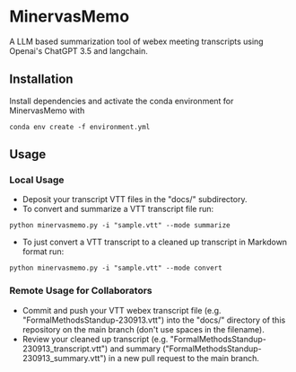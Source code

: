 # MinervasMemo
A LLM based summarization tool of webex meeting transcripts using Openai's ChatGPT 3.5 and langchain.

## Installation
Install dependencies and activate the conda environment for MinervasMemo with  

`conda env create -f environment.yml`

## Usage
### Local Usage
- Deposit your transcript VTT files in the "docs/" subdirectory.
- To convert and summarize a VTT transcript file run:
  
`python minervasmemo.py -i "sample.vtt" --mode summarize`
- To just convert a VTT transcript to a cleaned up transcript in Markdown format run:

`python minervasmemo.py -i "sample.vtt" --mode convert`

### Remote Usage for Collaborators
- Commit and push your VTT webex transcript file (e.g. "FormalMethodsStandup-230913.vtt") into the "docs/" directory of this repository on the main branch (don't use spaces in the filename).
- Review your cleaned up transcript (e.g. "FormalMethodsStandup-230913_transcript.vtt") and summary ("FormalMethodsStandup-230913_summary.vtt") in a new pull request to the main branch.
